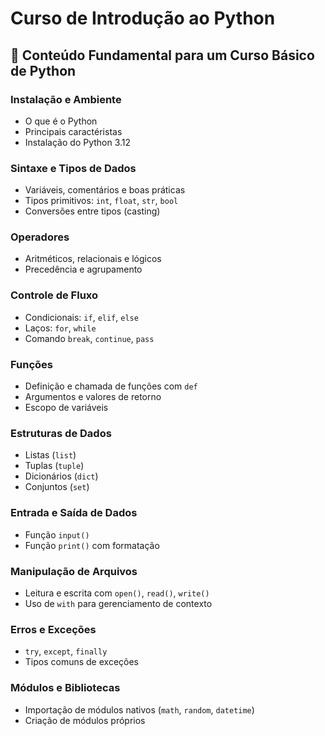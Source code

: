 # Curso de Introdução ao Python

## 📘 Conteúdo Fundamental para um Curso Básico de Python

### **Instalação e Ambiente**

* O que é o Python
* Principais caractéristas
* Instalação do Python 3.12

### **Sintaxe e Tipos de Dados**

* Variáveis, comentários e boas práticas
* Tipos primitivos: `int`, `float`, `str`, `bool`
* Conversões entre tipos (casting)

### **Operadores**

* Aritméticos, relacionais e lógicos
* Precedência e agrupamento

### **Controle de Fluxo**

* Condicionais: `if`, `elif`, `else`
* Laços: `for`, `while`
* Comando `break`, `continue`, `pass`

### **Funções**

* Definição e chamada de funções com `def`
* Argumentos e valores de retorno
* Escopo de variáveis

### **Estruturas de Dados**

* Listas (`list`)
* Tuplas (`tuple`)
* Dicionários (`dict`)
* Conjuntos (`set`)

### **Entrada e Saída de Dados**

* Função `input()`
* Função `print()` com formatação

### **Manipulação de Arquivos**

* Leitura e escrita com `open()`, `read()`, `write()`
* Uso de `with` para gerenciamento de contexto

### **Erros e Exceções**

* `try`, `except`, `finally`
* Tipos comuns de exceções

### **Módulos e Bibliotecas**

* Importação de módulos nativos (`math`, `random`, `datetime`)
* Criação de módulos próprios
